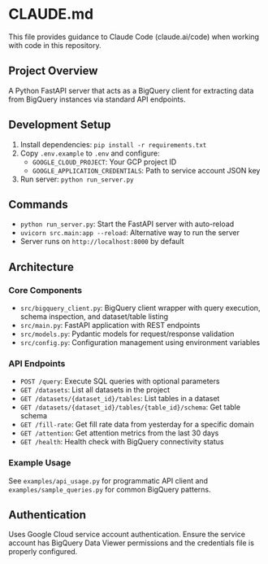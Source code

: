 # CLAUDE.md

This file provides guidance to Claude Code (claude.ai/code) when working with code in this repository.

## Project Overview

A Python FastAPI server that acts as a BigQuery client for extracting data from BigQuery instances via standard API endpoints.

## Development Setup

1. Install dependencies: `pip install -r requirements.txt`
2. Copy `.env.example` to `.env` and configure:
   - `GOOGLE_CLOUD_PROJECT`: Your GCP project ID
   - `GOOGLE_APPLICATION_CREDENTIALS`: Path to service account JSON key
3. Run server: `python run_server.py`

## Commands

- `python run_server.py`: Start the FastAPI server with auto-reload
- `uvicorn src.main:app --reload`: Alternative way to run the server
- Server runs on `http://localhost:8000` by default

## Architecture

### Core Components

- `src/bigquery_client.py`: BigQuery client wrapper with query execution, schema inspection, and dataset/table listing
- `src/main.py`: FastAPI application with REST endpoints
- `src/models.py`: Pydantic models for request/response validation  
- `src/config.py`: Configuration management using environment variables

### API Endpoints

- `POST /query`: Execute SQL queries with optional parameters
- `GET /datasets`: List all datasets in the project
- `GET /datasets/{dataset_id}/tables`: List tables in a dataset
- `GET /datasets/{dataset_id}/tables/{table_id}/schema`: Get table schema
- `GET /fill-rate`: Get fill rate data from yesterday for a specific domain
- `GET /attention`: Get attention metrics from the last 30 days
- `GET /health`: Health check with BigQuery connectivity status

### Example Usage

See `examples/api_usage.py` for programmatic API client and `examples/sample_queries.py` for common BigQuery patterns.

## Authentication

Uses Google Cloud service account authentication. Ensure the service account has BigQuery Data Viewer permissions and the credentials file is properly configured.